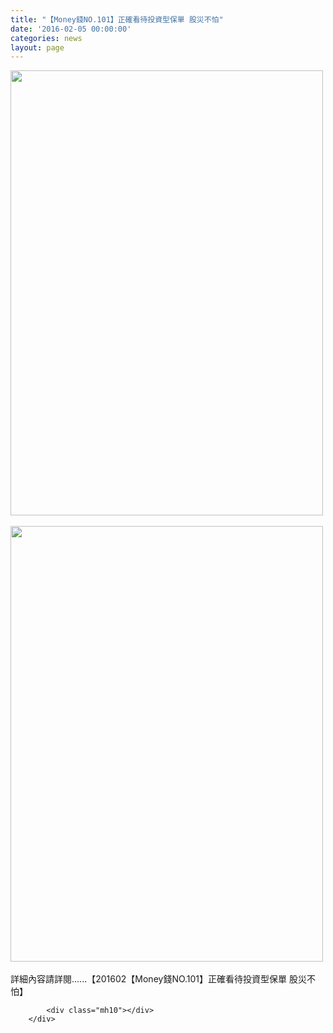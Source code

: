 ```yaml
---
title: "【Money錢NO.101】正確看待投資型保單 股災不怕"
date: '2016-02-05 00:00:00'
categories: news
layout: page
---
```


<div class="text">
			<div>
	<img alt="" src="http://lsapp.leishan.com.tw/UserFiles/images/500-201602%E3%80%90Money%E9%8C%A2NO.101%E3%80%91%E6%AD%A3%E7%A2%BA%E7%9C%8B%E5%BE%85%E6%8A%95%E8%B3%87%E5%9E%8B%E4%BF%9D%E5%96%AE%20%E8%82%A1%E7%81%BD%E4%B8%8D%E6%80%95P168.jpg" style="width: 500px; height: 712px;"></div>
<div>
	&nbsp;</div>
<div>
	<img alt="" src="http://lsapp.leishan.com.tw/UserFiles/images/500-201602%E3%80%90Money%E9%8C%A2NO.101%E3%80%91%E6%AD%A3%E7%A2%BA%E7%9C%8B%E5%BE%85%E6%8A%95%E8%B3%87%E5%9E%8B%E4%BF%9D%E5%96%AE%20%E8%82%A1%E7%81%BD%E4%B8%8D%E6%80%95P169.jpg" style="width: 500px; height: 697px;"></div>
<div>
	&nbsp;</div>
<div>
	詳細內容請詳閱......【201602【Money錢NO.101】正確看待投資型保單 股災不怕】</div>

			<div class="mh10"></div>
		</div>